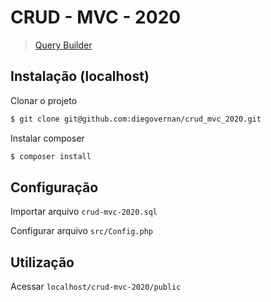 # CRUD - MVC - 2020

> [Query Builder](https://github.com/ClanCats/Hydrahon)

## Instalação (localhost)
Clonar o projeto
```bash
$ git clone git@github.com:diegovernan/crud_mvc_2020.git
```

Instalar composer
```bash
$ composer install
```

## Configuração

Importar arquivo `crud-mvc-2020.sql`

Configurar arquivo `src/Config.php`

## Utilização
Acessar `localhost/crud-mvc-2020/public`